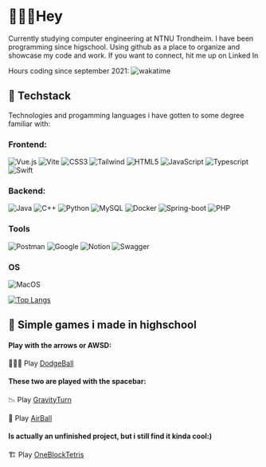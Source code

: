 # 🙋🏼‍♂️Hey
Currently studying computer engineering at NTNU Trondheim. I have been programming since higschool.
Using github as a place to organize and showcase my code and work. 
If you want to connect, hit me up on Linked In


Hours coding since september 2021: ![wakatime](https://wakatime.com/badge/user/b2a55441-4654-4f7b-8b35-4a325a0c0fd6.svg)

## 🍔 Techstack

Technologies and progamming languages i have gotten to some degree familiar with:

### Frontend:
![Vue.js](https://img.shields.io/badge/vuejs-%2335495e.svg?style=for-the-badge&logo=vuedotjs&logoColor=%234FC08D)
![Vite](https://img.shields.io/badge/Vite-B73BFE?style=for-the-badge&logo=vite&logoColor=FFD62E)
![CSS3](https://img.shields.io/badge/css3-%231572B6.svg?style=for-the-badge&logo=css3&logoColor=white)
![Tailwind](https://img.shields.io/badge/Tailwind_CSS-38B2AC?style=for-the-badge&logo=tailwind-css&logoColor=white)
![HTML5](https://img.shields.io/badge/html5-%23E34F26.svg?style=for-the-badge&logo=html5&logoColor=white)
![JavaScript](https://img.shields.io/badge/javascript-%23323330.svg?style=for-the-badge&logo=javascript&logoColor=%23F7DF1E)
![Typescript](https://img.shields.io/badge/TypeScript-007ACC?style=for-the-badge&logo=typescript&logoColor=white)
![Swift](https://img.shields.io/badge/swift-F54A2A?style=for-the-badge&logo=swift&logoColor=white)


### Backend:
![Java](https://img.shields.io/badge/java-%23ED8B00.svg?style=for-the-badge&logo=java&logoColor=white)
![C++](https://img.shields.io/badge/c++-%2300599C.svg?style=for-the-badge&logo=c%2B%2B&logoColor=white) 
![Python](https://img.shields.io/badge/python-3670A0?style=for-the-badge&logo=python&logoColor=ffdd54)
![MySQL](https://img.shields.io/badge/mysql-%2300f.svg?style=for-the-badge&logo=mysql&logoColor=white)
![Docker](https://img.shields.io/badge/docker-%230db7ed.svg?style=for-the-badge&logo=docker&logoColor=white)
![Spring-boot](https://img.shields.io/badge/Spring_Boot-F2F4F9?style=for-the-badge&logo=spring-boot)
![PHP](https://img.shields.io/badge/PHP-777BB4?style=for-the-badge&logo=php&logoColor=white)

### Tools
![Postman](https://img.shields.io/badge/Postman-FF6C37?style=for-the-badge&logo=postman&logoColor=white)
![Google](https://img.shields.io/badge/google-4285F4?style=for-the-badge&logo=google&logoColor=white)
![Notion](https://img.shields.io/badge/Notion-000000?style=for-the-badge&logo=notion&logoColor=white)
![Swagger](https://img.shields.io/badge/Swagger-85EA2D?style=for-the-badge&logo=Swagger&logoColor=white)

### OS
![MacOS](https://img.shields.io/badge/mac%20os-000000?style=for-the-badge&logo=apple&logoColor=white)

[![Top Langs](https://github-readme-stats.vercel.app/api/top-langs/?username=adriawh&layout=compact)](https://github.com/anuraghazra/github-readme-stats)

## 🎲 Simple games i made in highschool

#### Play with the arrows or AWSD:
🤹🏻‍♂️ Play [DodgeBall](https://htmlpreview.github.io/?https://github.com/adriawh/Highschool/blob/main/DodgeBall.html)

#### These two are played with the spacebar:
📉 Play [GravityTurn](https://htmlpreview.github.io/?https://github.com/adriawh/Highschool/blob/main/Gravity-turn.html)

🏐 Play [AirBall](https://htmlpreview.github.io/?https://github.com/adriawh/Highschool/blob/main/AirBall.html)

#### Is actually an unfinished project, but i still find it kinda cool:)
🏗 Play [OneBlockTetris](https://htmlpreview.github.io/?https://github.com/adriawh/Highschool/blob/main/OneBlockTetris.html)
